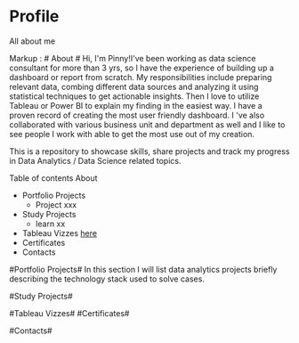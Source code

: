 # Profile
All about me

Markup : # About #
Hi, I'm Pinny!I've been working as data science consultant for more than 3 yrs, so I have the experience of building up a dashboard or report from scratch. My responsibilities include preparing relevant data, combing different data sources and analyzing it using statistical techniques to get actionable insights. Then I love to utilize Tableau or Power BI to explain my finding in the easiest way. I have a proven record of creating the most user friendly dashboard. I 've  also collaborated with various business unit and department as well and I like to see people I work with able to get the most use out of my creation. 

This is a repository to showcase skills, share projects and track my progress in Data Analytics / Data Science related topics.

Table of contents
About
  - Portfolio Projects
    - Project xxx
  - Study Projects
    - learn xx 
  - Tableau Vizzes [here](#tableau-vizzes)
  - Certificates
  - Contacts

#Portfolio Projects#
In this section I will list data analytics projects briefly describing the technology stack used to solve cases.

#Study Projects#






















#Tableau Vizzes#
#Certificates#

#Contacts#
